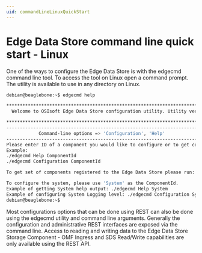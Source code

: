 ```yaml
---
uid: commandLineLinuxQuickStart
---
```


# Edge Data Store command line quick start - Linux

One of the ways to configure the Edge Data Store is with the edgecmd command line tool. To access the tool on Linux open a command prompt. The utility is available to use in any directory on Linux.

```bash
debian@beaglebone:~$ edgecmd help

************************************************************************************************************************
  Welcome to OSIsoft Edge Data Store configuration utility. Utility version: 1.0.0.148

************************************************************************************************************************
---------------------------------------------------------------------------------------------------------
            Command-line options => 'Configuration', 'Help'
---------------------------------------------------------------------------------------------------------
Please enter ID of a component you would like to configure or to get component specific help output.
Example:
./edgecmd Help ComponentId
./edgecmd Configuration ComponentId

To get set of components registered to the Edge Data Store please run: ./edgecmd Configuration System Components

To configure the system, please use 'System' as the ComponentId.
Example of getting System help output: ./edgecmd Help System
Example of configuring System Logging level: ./edgecmd Configuration System logging LogLevel=Warning
debian@beaglebone:~$
```

Most configurations options that can be done using REST can also be done using the edgecmd utility and command line arguments. Generally the configuration and administrative REST interfaces are exposed via the command line. Access to reading and writing data to the Edge Data Store Storage Component - OMF Ingress and SDS Read/Write capabilities are only available using the REST API.
